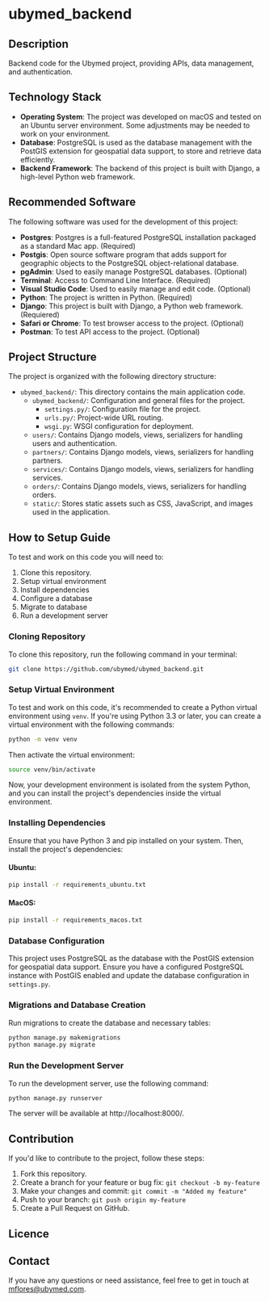 # ubymed_backend

## Description
 Backend code for the Ubymed project, providing APIs, data management, and authentication.


## Technology Stack

- **Operating System**: The project was developed on macOS and tested on an Ubuntu server environment. Some adjustments may be needed to work on your environment.
- **Database**: PostgreSQL is used as the database management with the PostGIS extension for geospatial data support, to store and retrieve data efficiently.
- **Backend Framework**: The backend of this project is built with Django, a high-level Python web framework.


## Recommended Software
The following software was used for the development of this project:

- **Postgres**: Postgres is a full-featured PostgreSQL installation packaged as a standard Mac app. (Required)
- **Postgis**: Open source software program that adds support for geographic objects to the PostgreSQL object-relational database.
- **pgAdmin**: Used to easily manage PostgreSQL databases. (Optional)
- **Terminal**: Access to Command Line Interface. (Required)
- **Visual Studio Code**: Used to easily manage and edit code. (Optional)
- **Python**: The project is written in Python. (Required)
- **Django**: This project is built with Django, a Python web framework. (Requiered)
- **Safari or Chrome**: To test browser access to the project. (Optional)
- **Postman**: To test API access to the project. (Optional)


## Project Structure
The project is organized with the following directory structure:

- `ubymed_backend/`: This directory contains the main application code.
  - `ubymed_backend/`: Configuration and general files for the project.
    - `settings.py/`: Configuration file for the project.
    - `urls.py/`: Project-wide URL routing.
    - `wsgi.py`: WSGI configuration for deployment.
  - `users/`: Contains Django models, views, serializers for handling users and authentication.
  - `partners/`: Contains Django models, views, serializers for handling partners.
  - `services/`: Contains Django models, views, serializers for handling services.
  - `orders/`: Contains Django models, views, serializers for handling orders.
  - `static/`: Stores static assets such as CSS, JavaScript, and images used in the application.


## How to Setup Guide
To test and work on this code you will need to:

1. Clone this repository.
2. Setup virtual environment
3. Install dependencies
4. Configure a database
5. Migrate to database
6. Run a development server


### Cloning Repository
To clone this repository, run the following command in your terminal:

```bash
git clone https://github.com/ubymed/ubymed_backend.git
```

### Setup Virtual Environment
To test and work on this code, it's recommended to create a Python virtual environment using `venv`. If you're using Python 3.3 or later, you can create a virtual environment with the following commands:

```bash
python -m venv venv
```

Then activate the virtual environment:

```bash
source venv/bin/activate
```

Now, your development environment is isolated from the system Python, and you can install the project's dependencies inside the virtual environment.


### Installing Dependencies
Ensure that you have Python 3 and pip installed on your system. Then, install the project's dependencies:

#### Ubuntu:
```bash
pip install -r requirements_ubuntu.txt
```

#### MacOS:
```bash
pip install -r requirements_macos.txt
```


### Database Configuration
This project uses PostgreSQL as the database with the PostGIS extension for geospatial data support. Ensure you have a configured PostgreSQL instance with PostGIS enabled and update the database configuration in `settings.py`.


### Migrations and Database Creation
Run migrations to create the database and necessary tables:

```bash
python manage.py makemigrations
python manage.py migrate
```


### Run the Development Server
To run the development server, use the following command:

```bash
python manage.py runserver
```
The server will be available at http://localhost:8000/.


## Contribution

If you'd like to contribute to the project, follow these steps:

1. Fork this repository.
2. Create a branch for your feature or bug fix: `git checkout -b my-feature`
3. Make your changes and commit: `git commit -m "Added my feature"`
4. Push to your branch: `git push origin my-feature`
5. Create a Pull Request on GitHub.

## Licence


## Contact
If you have any questions or need assistance, feel free to get in touch at mflores@ubymed.com.
